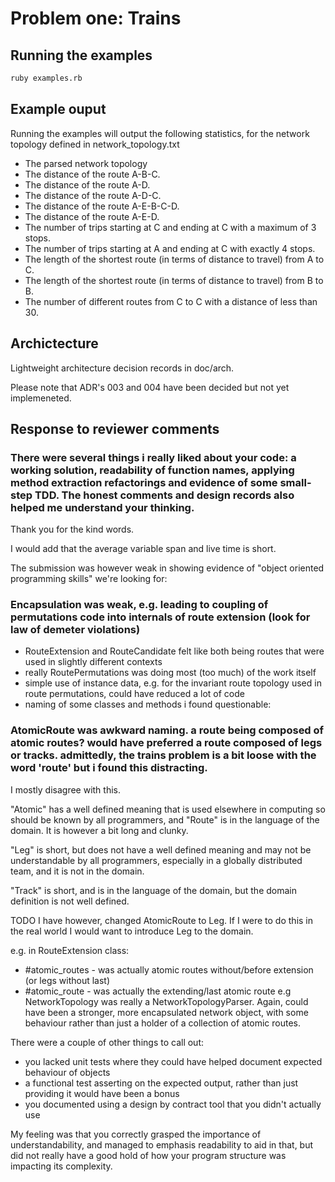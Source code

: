 # Problem one: Trains

## Running the examples

```bash
ruby examples.rb
```
## Example ouput

Running the examples will output the following statistics, for the network topology defined in network_topology.txt

* The parsed network topology
* The distance of the route A-B-C.
* The distance of the route A-D.
* The distance of the route A-D-C.
* The distance of the route A-E-B-C-D.
* The distance of the route A-E-D.
* The number of trips starting at C and ending at C with a maximum of 3 stops.
* The number of trips starting at A and ending at C with exactly 4 stops.
* The length of the shortest route (in terms of distance to travel) from A to C.
* The length of the shortest route (in terms of distance to travel) from B to B.
* The number of different routes from C to C with a distance of less than 30.

## Archictecture

Lightweight architecture decision records in doc/arch.

Please note that ADR's 003 and 004 have been decided but not yet implemeneted.

## Response to reviewer comments

### There were several things i really liked about your code: a working solution, readability of function names, applying method extraction refactorings and evidence of some small-step TDD. The honest comments and design records also helped me understand your thinking.

Thank you for the kind words.

I would add that the average variable span and live time is short.

The submission was however weak in showing evidence of "object oriented programming skills" we're looking for:
### Encapsulation was weak, e.g. leading to coupling of permutations code into internals of route extension (look for law of demeter violations)

- RouteExtension and RouteCandidate felt like both being routes that were used in slightly different contexts
- really RoutePermutations was doing most (too much) of the work itself
- simple use of instance data, e.g. for the invariant route topology used in route permutations, could have reduced a lot of code
- naming of some classes and methods i found questionable:
### AtomicRoute was awkward naming. a route being composed of atomic routes? would have preferred a route composed of legs or tracks. admittedly, the trains problem is a bit loose with the word 'route' but i found this distracting.

I mostly disagree with this. 

"Atomic" has a well defined meaning that is used elsewhere in computing so should be known by all programmers, and "Route" is in the language of the domain. It is however a bit long and clunky.

"Leg" is short, but does not have a well defined meaning and may not be understandable by all programmers, especially in a globally distributed team, and it is not in the domain.

"Track" is short, and is in the language of the domain, but the domain definition is not well defined.

TODO
I have however, changed AtomicRoute to Leg. If I were to do this in the real world I would want to introduce Leg to the domain.

e.g. in RouteExtension class:
- #atomic_routes - was actually atomic routes without/before extension (or legs without last)
- #atomic_route - was actually the extending/last atomic route
e.g NetworkTopology was really a NetworkTopologyParser. Again, could have been a stronger, more encapsulated network object, with some behaviour rather than just a holder of a collection of atomic routes.

There were a couple of other things to call out:
- you lacked unit tests where they could have helped document expected behaviour of objects
- a functional test asserting on the expected output, rather than just providing it would have been a bonus
- you documented using a design by contract tool that you didn't actually use

My feeling was that you correctly grasped the importance of understandability, and managed to emphasis readability to aid in that, but did not really have a good hold of how your program structure was impacting its complexity.